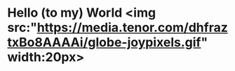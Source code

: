 # Hello (to my) World <img src:"https://media.tenor.com/dhfraztxBo8AAAAi/globe-joypixels.gif" width:20px>


